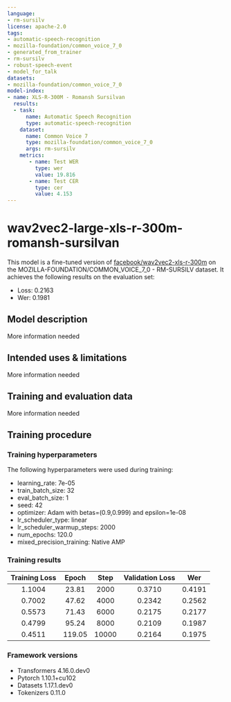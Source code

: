 ```yaml
---
language:
- rm-sursilv
license: apache-2.0
tags:
- automatic-speech-recognition
- mozilla-foundation/common_voice_7_0
- generated_from_trainer
- rm-sursilv
- robust-speech-event
- model_for_talk
datasets:
- mozilla-foundation/common_voice_7_0
model-index:
- name: XLS-R-300M - Romansh Sursilvan
  results:
  - task: 
      name: Automatic Speech Recognition 
      type: automatic-speech-recognition
    dataset:
      name: Common Voice 7
      type: mozilla-foundation/common_voice_7_0
      args: rm-sursilv
    metrics:
       - name: Test WER
         type: wer
         value: 19.816
       - name: Test CER
         type: cer
         value: 4.153
---
```


<!-- This model card has been generated automatically according to the information the Trainer had access to. You
should probably proofread and complete it, then remove this comment. -->

# wav2vec2-large-xls-r-300m-romansh-sursilvan

This model is a fine-tuned version of [facebook/wav2vec2-xls-r-300m](https://huggingface.co/facebook/wav2vec2-xls-r-300m) on the MOZILLA-FOUNDATION/COMMON_VOICE_7_0 - RM-SURSILV dataset.
It achieves the following results on the evaluation set:
- Loss: 0.2163
- Wer: 0.1981

## Model description

More information needed

## Intended uses & limitations

More information needed

## Training and evaluation data

More information needed

## Training procedure

### Training hyperparameters

The following hyperparameters were used during training:
- learning_rate: 7e-05
- train_batch_size: 32
- eval_batch_size: 1
- seed: 42
- optimizer: Adam with betas=(0.9,0.999) and epsilon=1e-08
- lr_scheduler_type: linear
- lr_scheduler_warmup_steps: 2000
- num_epochs: 120.0
- mixed_precision_training: Native AMP

### Training results

| Training Loss | Epoch  | Step  | Validation Loss | Wer    |
|:-------------:|:------:|:-----:|:---------------:|:------:|
| 1.1004        | 23.81  | 2000  | 0.3710          | 0.4191 |
| 0.7002        | 47.62  | 4000  | 0.2342          | 0.2562 |
| 0.5573        | 71.43  | 6000  | 0.2175          | 0.2177 |
| 0.4799        | 95.24  | 8000  | 0.2109          | 0.1987 |
| 0.4511        | 119.05 | 10000 | 0.2164          | 0.1975 |


### Framework versions

- Transformers 4.16.0.dev0
- Pytorch 1.10.1+cu102
- Datasets 1.17.1.dev0
- Tokenizers 0.11.0
